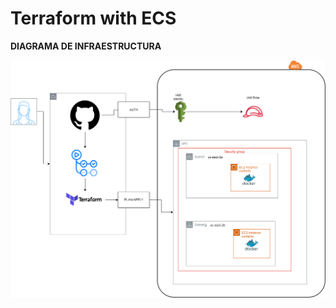 # Terraform with ECS

**DIAGRAMA DE INFRAESTRUCTURA**



![Elastic_Container Service](./images/TERRAECS.drawio.png)


